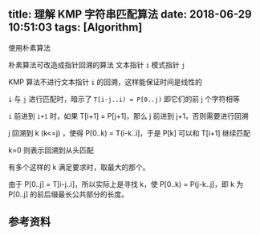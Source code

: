 title: 理解 KMP 字符串匹配算法
date: 2018-06-29 10:51:03
tags: [Algorithm]
---

使用朴素算法

朴素算法可改造成指针回溯的算法
文本指针 `i`
模式指针 `j`

KMP 算法不进行文本指针 `i` 的回溯，这样能保证时间是线性的

`i` 与 `j` 进行匹配时，暗示了 `T[i-j..i) = P[0..j)` 即它们的前 j 个字符相等

`i` 前进到 `i+1` 时，如果 T[i+1] = P[j+1]，那么 j 前进到 j+1，否则需要进行回溯

j 回溯到 k (k<=j) ，使得 P[0..k) = T(i-k..i]，于是 P[k] 可以和 T[i+1] 继续匹配

k=0 则表示回溯到从头匹配

有多个这样的 k 满足要求时，取最大的那个。

由于 P[0..j] = T[i-j..i]，所以实际上是寻找 k，使 P[0..k) = P(j-k..j]，即 k 为 P[0..j] 的前后缀最长公共部分的长度。

## 参考资料
